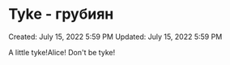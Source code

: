 # Tyke - грубиян

Created: July 15, 2022 5:59 PM
Updated: July 15, 2022 5:59 PM

A little tyke!Alice! Don't be tyke!